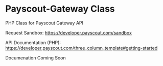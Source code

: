 # Payscout-Gateway Class

PHP Class for Payscout Gateway API

Request Sandbox: https://developer.payscout.com/sandbox

API Documentation (PHP): https://developer.payscout.com/three_column_template#getting-started

Documenation Coming Soon
